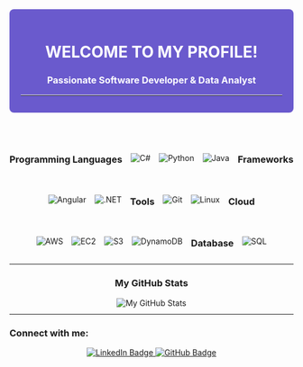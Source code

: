 <div style="background-color: #6A5ACD; color: #ffffff; padding: 20px; border-radius: 8px; margin-bottom: 50px;">
  <h1 align="center">WELCOME TO MY PROFILE!</h1>
  <h3 align="center">Passionate Software Developer & Data Analyst</h3>
  <hr style="border-top: 1px solid #ffffff; margin-top: 10px; margin-bottom: 10px;">
</div>



<!-- Sección de tecnologías -->
<div style="display: flex; flex-wrap: wrap; gap: 15px; align-items: center; justify-content: center;">
 <h3>Programming Languages</h3>
<div style="display: flex; flex-wrap: wrap; gap: 15px;">
  <img src="https://img.shields.io/badge/C%23-2396ED?style=for-the-badge&logo=c-sharp&logoColor=white" alt="C#"/>
  <img src="https://img.shields.io/badge/Python-3776AB?style=for-the-badge&logo=python&logoColor=white" alt="Python"/>
  <img src="https://img.shields.io/badge/Java-007396?style=for-the-badge&logo=java&logoColor=white" alt="Java"/>
</div>

<h3>Frameworks</h3>
<div style="display: flex; flex-wrap: wrap; gap: 15px;">
  <img src="https://img.shields.io/badge/Angular-DD0031?style=for-the-badge&logo=angular&logoColor=white" alt="Angular"/>
  <img src="https://img.shields.io/badge/.NET-512BD4?style=for-the-badge&logo=.net&logoColor=white" alt=".NET"/>
</div>

<h3>Tools</h3>
<div style="display: flex; flex-wrap: wrap; gap: 15px;">
  <img src="https://img.shields.io/badge/Git-F05032?style=for-the-badge&logo=git&logoColor=white" alt="Git"/>
  <img src="https://img.shields.io/badge/Linux-FFFFFF?style=for-the-badge&logo=linux&logoColor=black" alt="Linux"/>
</div>

<h3>Cloud</h3>
<div style="display: flex; flex-wrap: wrap; gap: 15px;">
   <img src="https://img.shields.io/badge/AWS-232F3E?style=for-the-badge&logo=amazonaws&logoColor=white" alt="AWS"/>
  <img src="https://img.shields.io/badge/EC2-FF9900?style=for-the-badge&logo=amazon-ec2&logoColor=white" alt="EC2"/>

  <img src="https://img.shields.io/badge/S3-569A31?style=for-the-badge&logo=amazon-s3&logoColor=white" alt="S3"/>
  <img src="https://img.shields.io/badge/DynamoDB-4053D6?style=for-the-badge&logo=amazon-dynamodb&logoColor=white" alt="DynamoDB"/>
</div>

<h3>Database</h3>
<div style="display: flex; flex-wrap: wrap; gap: 15px;">
  <img src="https://img.shields.io/badge/SQL-00618C?style=for-the-badge&logo=microsoft-sql-server&logoColor=white" alt="SQL"/>
</div>

</div>

<hr style="border-top: 1px solid #ffffff; margin-top: 10px; margin-bottom: 10px;">

<!-- Contribuciones y estadísticas -->
<div style="text-align: center;">
  <h3>My GitHub Stats</h3>
  <img src="https://github-readme-stats.vercel.app/api?username=AraceliAG&show_icons=true&theme=radical" alt="My GitHub Stats">
  <hr style="border-top: 1px solid #ffffff; margin-top: 10px; margin-bottom: 10px;">
</div>

<!-- Conectar -->
<h3 align="left">Connect with me:</h3>
<div id="badges" style="text-align: center;">
  <a href="www.linkedin.com/in/araceli-ag3" target="_blank">
    <img src="https://img.shields.io/badge/LinkedIn-blue?style=for-the-badge&logo=linkedin&logoColor=white" alt="LinkedIn Badge"/>
  </a>
  <!-- Otros enlaces de redes sociales -->
  <a href="https://github.com/AraceliAG" target="https://github.com/AraceliAG">
    <img src="https://img.shields.io/badge/GitHub-black?style=for-the-badge&logo=github&logoColor=white" alt="GitHub Badge"/>
  </a>


 
</div>

 <!--  <p align="center">
  <div id="header" align="center">
    <img src="https://media.giphy.com/media/HQHwvSBSy7s0AXOlWt/giphy.gif" width="200"/>
  </div>
</p>

